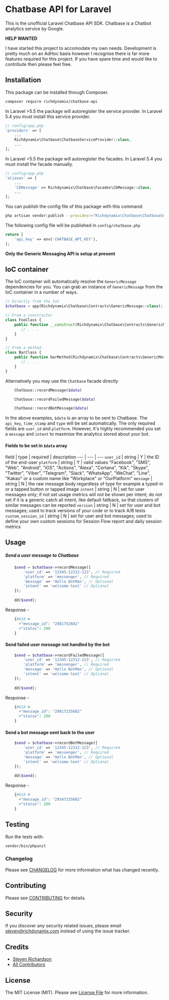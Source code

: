 #  Chatbase API for Laravel

This is the unofficial Laravel Chatbase API SDK. Chatbase is a Chatbot analytics service by Google.

**HELP WANTED**

I have started this project to accomodate my own needs. Development is pretty much on an AdHoc basis however I recognise there is far more features required for this project. If you have spare time and would like to contribute then please feel free.

## Installation

This package can be installed through Composer.

``` bash
composer require richdynamix/chatbase-api
```

In Laravel >5.5 the package will autoregister the service provider. In Laravel 5.4 you must install this service provider.

```php
// config/app.php
'providers' => [
    ...
    Richdynamix\Chatbase\ChatbaseServiceProvider::class,
    ...
];
```

In Laravel >5.5 the package will autoregister the facades. In Laravel 5.4 you must install the facade manually.

```php
// config/app.php
'aliases' => [
    ...
    'CbMessage' => Richdynamix\Chatbase\Facades\CbMessage::class,
    ...
];
```

You can publish the config file of this package with this command:

``` bash
php artisan vendor:publish --providesr="Richdynamix\Chatbase\ChatbaseServiceProvider"
```

The following config file will be published in `config/chatbase.php`

```php
return [
    'api_key' => env('CHATBASE_API_KEY'),
];
```

**Only the Generic Messaging API is setup at present**

## IoC container

The IoC container will automatically resolve the `GenericMessage` dependencies for you. You can grab an instance of `GenericMessage` from the IoC container in a number of ways.

```php
// Directly from the IoC
$chatbase = app(Richdynamix\Chatbase\Contracts\GenericMessage::class);

// From a constructor
class FooClass {
    public function __construct(Richdynamix\Chatbase\Contracts\GenericMessage $chatbase) {
       // . . .
    }
}

// From a method
class BarClass {
    public function barMethod(Richdynamix\Chatbase\Contracts\GenericMessage $chatbase) {
       // . . .
    }
}
```

Alternatively you may use the `Chatbase` facade directly

```php
    Chatbase::recordMessage($data)
```

```php
    Chatbase::recordFailedMessage($data)
```

```php
    Chatbase::recordBotMessage($data)
```

In the above examples, `$data` is an array to be sent to Chatbase. The `api_key`, `time_stamp` and `type` will be set automatically. The only required fields are `user_id` and `platform`. However, it's highly recommended you set a `message` and `intent` to maximise the analytics stored about your bot.

#### Fields to be set in `$data` array

field | type | required | description
--- | --- | ---
`user_id` | string | Y | the ID of the end-user
`platform` | string | Y | valid values "Facebook", "SMS", "Web", "Android", "iOS", "Actions", "Alexa", "Cortana", "Kik", "Skype", "Twitter", "Viber", "Telegram", "Slack", "WhatsApp", "WeChat", "Line", "Kakao" or a custom name like "Workplace" or "OurPlatform"
`message` | string | N | the raw message body regardless of type for example a typed-in or a tapped button or tapped image
`intent` | string | N | set for user messages only; if not set usage metrics will not be shown per intent; do not set if it is a generic catch all intent, like default fallback, so that clusters of similar messages can be reported
`version` | string | N | set for user and bot messages; used to track versions of your code or to track A/B tests
`custom_session_id` | string | N | set for user and bot messages; used to define your own custom sessions for Session Flow report and daily session metrics

## Usage

##### Send a user message to Chatbase

```php
    $send = $chatbase->recordMessage([
        'user_id' => '12345-12312-123', // Required
        'platform' => 'messenger', // Required
        'message' => 'Hello BotMan', // Optional
        'intent' => 'welcome-text' // Optional
    ]);
    
    dd($send);
```

Response -

```php
    {#618 ▼
      +"message_id": "2981752682"
      +"status": 200
    }
```

#### Send failed user message not handled by the bot 

```php
    $send = $chatbase->recordFailedMessage([
        'user_id' => '12345-12312-123', // Required
        'platform' => 'messenger', // Required
        'message' => 'Hello BotMan', // Optional
        'intent' => 'welcome-text' // Optional
    ]);
    
    dd($send);
```

Response -

```php
    {#618 ▼
      +"message_id": "29817235682"
      +"status": 200
    }
```

#### Send a bot message sent back to the user 

```php
    $send = $chatbase->recordBotMessage([
        'user_id' => '12345-12312-123', // Required
        'platform' => 'messenger', // Required
        'message' => 'Hello BotMan', // Optional
        'intent' => 'welcome-text' // Optional
    ]);
    
    dd($send);
```

Response -

```php
    {#618 ▼
      +"message_id": "29347235682"
      +"status": 200
    }
```


## Testing

Run the tests with:

``` bash
vendor/bin/phpunit
```

### Changelog

Please see [CHANGELOG](CHANGELOG.md) for more information what has changed recently.

## Contributing

Please see [CONTRIBUTING](CONTRIBUTING.md) for details.

## Security

If you discover any security related issues, please email steven@richdynamix.com instead of using the issue tracker.

## Credits

- [Steven Richardson](https://github.com/richdynamix)
- [All Contributors](../../contributors)

## License

The MIT License (MIT). Please see [License File](LICENSE.md) for more information.

